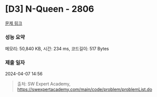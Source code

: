 # [D3] N-Queen - 2806 

[문제 링크](https://swexpertacademy.com/main/code/problem/problemDetail.do?contestProbId=AV7GKs06AU0DFAXB) 

### 성능 요약

메모리: 50,840 KB, 시간: 234 ms, 코드길이: 517 Bytes

### 제출 일자

2024-04-07 14:56



> 출처: SW Expert Academy, https://swexpertacademy.com/main/code/problem/problemList.do